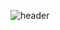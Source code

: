 ![header](https://capsule-render.vercel.app/api?type=waving&color=0:f867ff,100:9001ff&height=140&text=Soyun💕&fontAlignY=30&fontAlign=15&fontSize=45)
